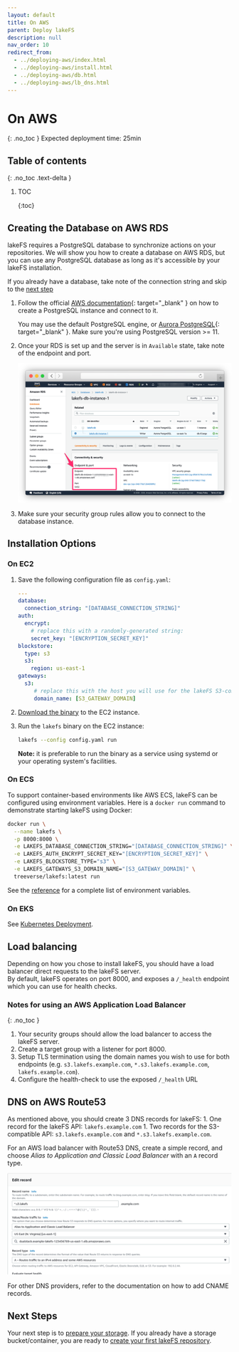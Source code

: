 ```yaml
---
layout: default
title: On AWS
parent: Deploy lakeFS
description: null
nav_order: 10
redirect_from:
  - ../deploying-aws/index.html
  - ../deploying-aws/install.html
  - ../deploying-aws/db.html
  - ../deploying-aws/lb_dns.html
---
```


# On AWS

{: .no\_toc } Expected deployment time: 25min

## Table of contents

{: .no\_toc .text-delta }

1. TOC

   {:toc}

## Creating the Database on AWS RDS

lakeFS requires a PostgreSQL database to synchronize actions on your repositories. We will show you how to create a database on AWS RDS, but you can use any PostgreSQL database as long as it's accessible by your lakeFS installation.

If you already have a database, take note of the connection string and skip to the [next step](aws.md#install-lakefs-on-ec2)

1. Follow the official [AWS documentation](https://docs.aws.amazon.com/AmazonRDS/latest/UserGuide/CHAP_GettingStarted.CreatingConnecting.PostgreSQL.html){: target="\_blank" } on how to create a PostgreSQL instance and connect to it.  

   You may use the default PostgreSQL engine, or [Aurora PostgreSQL](https://docs.aws.amazon.com/AmazonRDS/latest/AuroraUserGuide/Aurora.AuroraPostgreSQL.html){: target="\_blank" }. Make sure you're using PostgreSQL version &gt;= 11.

2. Once your RDS is set up and the server is in `Available` state, take note of the endpoint and port.

   ![RDS Connection String](../.gitbook/assets/rds_conn.png)

3. Make sure your security group rules allow you to connect to the database instance.

## Installation Options

### On EC2

1. Save the following configuration file as `config.yaml`:

   ```yaml
   ---
   database:
     connection_string: "[DATABASE_CONNECTION_STRING]"
   auth:
     encrypt:
       # replace this with a randomly-generated string:
       secret_key: "[ENCRYPTION_SECRET_KEY]"
   blockstore:
     type: s3
     s3:
       region: us-east-1
   gateways:
     s3:
        # replace this with the host you will use for the lakeFS S3-compatible endpoint:
        domain_name: [S3_GATEWAY_DOMAIN]
   ```

2. [Download the binary](../#downloads) to the EC2 instance.
3. Run the `lakefs` binary on the EC2 instance:

   ```bash
   lakefs --config config.yaml run
   ```

   **Note:** it is preferable to run the binary as a service using systemd or your operating system's facilities.

### On ECS

To support container-based environments like AWS ECS, lakeFS can be configured using environment variables. Here is a `docker run` command to demonstrate starting lakeFS using Docker:

```bash
docker run \
  --name lakefs \
  -p 8000:8000 \
  -e LAKEFS_DATABASE_CONNECTION_STRING="[DATABASE_CONNECTION_STRING]" \
  -e LAKEFS_AUTH_ENCRYPT_SECRET_KEY="[ENCRYPTION_SECRET_KEY]" \
  -e LAKEFS_BLOCKSTORE_TYPE="s3" \
  -e LAKEFS_GATEWAYS_S3_DOMAIN_NAME="[S3_GATEWAY_DOMAIN]" \
  treeverse/lakefs:latest run
```

See the [reference](https://github.com/treeverse/lakeFS/tree/d89133907f36230c11fd8c1b40fb45cb3baa8f70/docs/reference/configuration.md#using-environment-variables) for a complete list of environment variables.

### On EKS

See [Kubernetes Deployment](k8s.md).

## Load balancing

Depending on how you chose to install lakeFS, you should have a load balancer direct requests to the lakeFS server.  
By default, lakeFS operates on port 8000, and exposes a `/_health` endpoint which you can use for health checks.

### Notes for using an AWS Application Load Balancer

{: .no\_toc }

1. Your security groups should allow the load balancer to access the lakeFS server.
2. Create a target group with a listener for port 8000.
3. Setup TLS termination using the domain names you wish to use for both endpoints \(e.g. `s3.lakefs.example.com`, `*.s3.lakefs.example.com`, `lakefs.example.com`\).
4. Configure the health-check to use the exposed `/_health` URL

## DNS on AWS Route53

As mentioned above, you should create 3 DNS records for lakeFS: 1. One record for the lakeFS API: `lakefs.example.com` 1. Two records for the S3-compatible API: `s3.lakefs.example.com` and `*.s3.lakefs.example.com`.

For an AWS load balancer with Route53 DNS, create a simple record, and choose _Alias to Application and Classic Load Balancer_ with an `A` record type.

![Configuring a simple record in Route53](../.gitbook/assets/route53.png)

For other DNS providers, refer to the documentation on how to add CNAME records.

## Next Steps

Your next step is to [prepare your storage](../index-3/index/). If you already have a storage bucket/container, you are ready to [create your first lakeFS repository](../index-3/create-repo.md).

